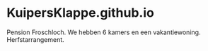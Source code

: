 # KuipersKlappe.github.io
Pension Froschloch.
We hebben 6 kamers en een vakantiewoning.
Herfstarrangement.
